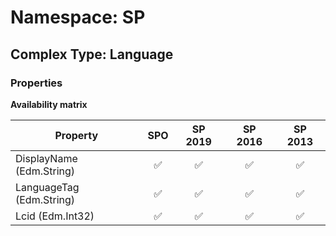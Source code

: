 # Namespace: SP

## Complex Type: Language

### Properties

**Availability matrix**

Property | SPO | SP 2019 | SP 2016 | SP 2013
----------|:---:|:-------:|:-------:|:-------:
DisplayName (Edm.String) | ✅ | ✅ | ✅ | ✅
LanguageTag (Edm.String) | ✅ | ✅ | ✅ | ✅
Lcid (Edm.Int32) | ✅ | ✅ | ✅ | ✅